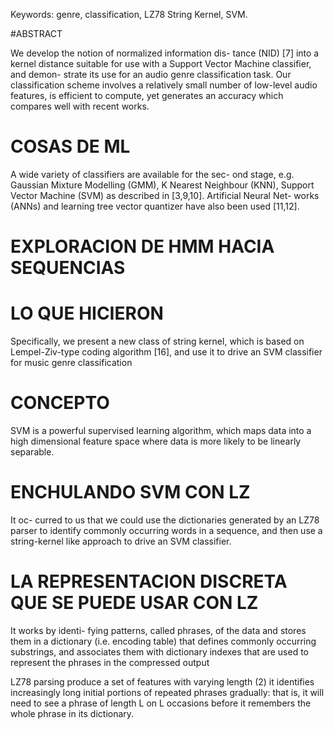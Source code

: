 Keywords: genre, classification, LZ78 String Kernel, SVM.



#ABSTRACT

We develop the notion of normalized information dis- tance (NID) [7] into a kernel distance suitable for use with a Support Vector Machine classifier, and demon- strate its use for an audio genre classification task. Our classification scheme involves a relatively small number of low-level audio features, is efficient to compute, yet generates an accuracy which compares well with recent works.







# COSAS DE ML


A wide variety of classifiers are available for the sec- ond stage, e.g. Gaussian Mixture Modelling (GMM), K Nearest Neighbour (KNN), Support Vector Machine (SVM) as described in [3,9,10]. Artificial Neural Net- works (ANNs) and learning tree vector quantizer have also been used [11,12].


# EXPLORACION DE HMM HACIA SEQUENCIAS


# LO QUE HICIERON 

Specifically, we present a new class of string kernel, which is based on Lempel-Ziv-type coding algorithm [16], and use it to drive an SVM classifier for music genre classification


# CONCEPTO 

SVM is a powerful supervised learning algorithm, which maps data into a high dimensional feature space where data is more likely to be linearly separable.


# ENCHULANDO SVM CON LZ



It oc- curred to us that we could use the dictionaries generated by an LZ78 parser to identify commonly occurring words in a sequence, and then use a string-kernel like approach to drive an SVM classifier.


# LA REPRESENTACION DISCRETA QUE SE PUEDE USAR CON LZ

It works by identi- fying patterns, called phrases, of the data and stores them in a dictionary (i.e. encoding table) that defines commonly occurring substrings, and associates them with dictionary indexes that are used to represent the phrases in the compressed output

LZ78 parsing produce a set of features with varying length (2) it identifies increasingly long initial portions of repeated phrases gradually: that is, it will need to see a phrase of length L on L occasions before it remembers the whole phrase in its dictionary.

